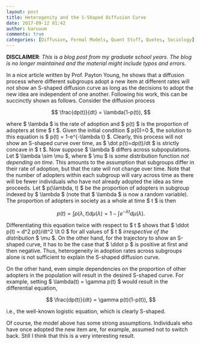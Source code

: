 ```yaml
---
layout: post
title: Heterogenity and the S-Shaped Diffusion Curve
date: 2017-09-12 01:42
author: baruuum
comments: true
categories: [Diffusion, Formal Models, Quant Stuff, Quotes, Sociology]
---
```


**DISCLAIMER**: _This is a blog post from my graduate school years. The blog is no longer maintained and the material might include typos and errors._

In a nice article written by Prof. Payton Young, he shows that a diffusion process where different subgroups adopt a new item at different rates will <em>not</em> show an S-shaped diffusion curve as long as the decisions to adopt the new idea are independent of one another. Following his work, this can be succinctly shown as follows. Consider the diffusion process

$$ 
\frac{dp(t)}{dt} = \lambda(1-p(t)), 
$$

where $ \lambda $ is the rate of adoption and $ p(t) $ is the proportion of adopters at time $ t $. Given the initial condition $ p(0)=0 $, the solution to this equation is $ p(t) = 1-e^{-\lambda t} $. Clearly, this process will not show an S-shaped curve over time, as $ \dot p(t)=dp(t)/dt $ is strictly concave in $ t $. Now suppose $ \lambda $ differs across subpopulations. Let $ \lambda \sim \mu $, where $ \mu $ is <em>some</em> distribution function <em>not depending on time</em>. This amounts to the assumption that subgroups differ in their rate of adoption, but that the rate will not change over time. Note that the number of adopters within each subgroup will vary across time as there will be fewer individuals who have not already adopted the idea as time proceeds. Let $ p(\lambda, t) $ be the proportion of adopters in subgroup indexed by $ \lambda $ (note that $ \lambda $ is now a random variable). The proportion of adopters in society as a whole at time $ t $ is then

$$
p(t) =\int p(\lambda, t)d\mu(\lambda) = 1- \int e^{-\lambda t}d\mu(\lambda). 
$$

Differentiating this equation twice with respect to $ t $ shows that $ \ddot p(t) = d^2 p(t)/dt^2 \lt 0 $ for all values of $ t $ <em>irrespective of the distribution</em> $ \mu $. On the other hand, for the trajectory to show an S-shaped curve, it has to be the case that $ \ddot p $ is positive at first and then negative. Thus, heterogeneity in adoption rates across subgroups alone is not sufficient to explain the S-shaped diffusion curve.

On the other hand, even simple dependencies on the proportion of other adopters in the population will result in the desired S-shaped curve. For example, setting $ \lambda(t) = \gamma p(t) $ would result in the differential equation,

$$
\frac{dp(t)}{dt} = \gamma p(t)(1-p(t)), 
$$

i.e., the well-known logistic equation, which is clearly S-shaped.

Of course, the model above has some strong assumptions. Individuals who have once adopted the new item are, for example, assumed not to switch back. Still I think that this is a very interesting result.
